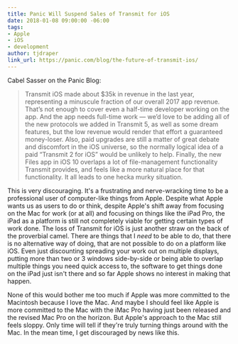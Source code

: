 ```yaml
---
title: Panic Will Suspend Sales of Transmit for iOS
date: 2018-01-08 09:00:00 -06:00
tags:
- Apple
- iOS
- development
author: tjdraper
link_url: https://panic.com/blog/the-future-of-transmit-ios/
---
```


Cabel Sasser on the Panic Blog:

> Transmit iOS made about $35k in revenue in the last year, representing a minuscule fraction of our overall 2017 app revenue. That’s not enough to cover even a half-time developer working on the app. And the app needs full-time work — we’d love to be adding all of the new protocols we added in Transmit 5, as well as some dream features, but the low revenue would render that effort a guaranteed money-loser. Also, paid upgrades are still a matter of great debate and discomfort in the iOS universe, so the normally logical idea of a paid “Transmit 2 for iOS” would be unlikely to help. Finally, the new Files app in iOS 10 overlaps a lot of file-management functionality Transmit provides, and feels like a more natural place for that functionality. It all leads to one hecka murky situation.

This is very discouraging. It's a frustrating and nerve-wracking time to be a professional user of computer-like things from Apple. Despite what Apple wants us as users to do or think, despite Apple's shift away from focusing on the Mac for work (or at all) and focusing on things like the iPad Pro, the iPad as a platform is still not completely viable for getting certain types of work done. The loss of Transmit for iOS is just another straw on the back of the proverbial camel. There are things that I *need* to be able to do, that there is no alternative way of doing, that are not possible to do on a platform like iOS. Even just discounting spreading your work out on multiple displays, putting more than two or 3 windows side-by-side or being able to overlap multiple things you need quick access to, the software to get things done on the iPad just isn't there and so far Apple shows no interest in making that happen.

None of this would bother me too much if Apple was more committed to the Macintosh because I love the Mac. And maybe I should feel like Apple is more committed to the Mac with the iMac Pro having just been released and the revised Mac Pro on the horizon. But Apple's approach to the Mac still feels sloppy. Only time will tell if they're truly turning things around with the Mac. In the mean time, I get discouraged by news like this.
